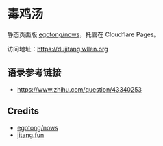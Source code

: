 # 毒鸡汤

静态页面版 [egotong/nows][nows]，托管在 Cloudflare Pages。

访问地址：<https://dujitang.wllen.org>

## 语录参考链接

- <https://www.zhihu.com/question/43340253>

## Credits

* [egotong/nows][nows]
* [jitang.fun](http://jitang.fun/)


[nows]: https://github.com/egotong/nows
